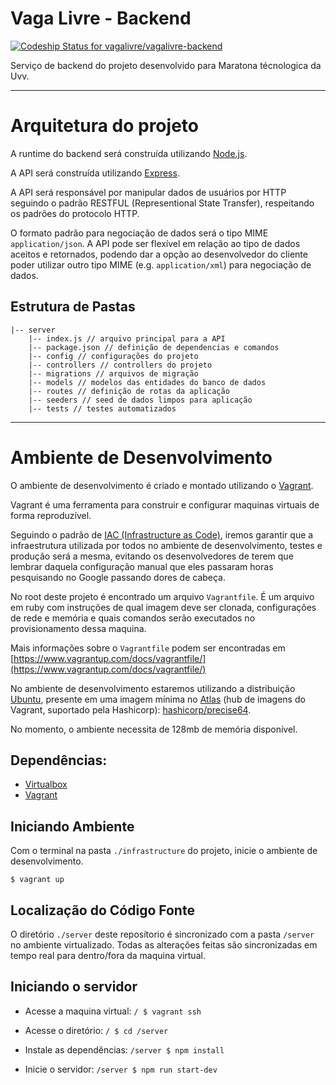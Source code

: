 # Vaga Livre - Backend

[ ![Codeship Status for vagalivre/vagalivre-backend](https://codeship.com/projects/5d7f0420-acf9-0133-9a6a-0a06bc138256/status?branch=master)](https://codeship.com/projects/131866)

Serviço de backend do projeto desenvolvido para Maratona técnologica da Uvv.

---

# Arquitetura do projeto

A runtime do backend será construída utilizando [Node.js](https://nodejs.org).

A API será construída utilizando [Express](https://expressjs.com).

A API será responsável por manipular dados de usuários por HTTP seguindo o padrão RESTFUL (Representional State Transfer), respeitando os padrões do protocolo HTTP.

O formato padrão para negociação de dados será o tipo MIME `application/json`. A API pode ser flexível em relação ao tipo de dados aceitos e retornados, podendo dar a opção ao desenvolvedor do cliente poder utilizar outro tipo MIME (e.g. `application/xml`) para negociação de dados.

## Estrutura de Pastas

```
|-- server
    |-- index.js // arquivo principal para a API
    |-- package.json // definição de dependencias e comandos
    |-- config // configurações do projeto
    |-- controllers // controllers do projeto
    |-- migrations // arquivos de migração
    |-- models // modelos das entidades do banco de dados
    |-- routes // definição de rotas da aplicação
    |-- seeders // seed de dados limpos para aplicação
    |-- tests // testes automatizados

```
---

# Ambiente de Desenvolvimento

O ambiente de desenvolvimento é criado e montado utilizando o [Vagrant](https://vagrantup.com).

Vagrant é uma ferramenta para construir e configurar maquinas virtuais de forma reproduzível.

Seguindo o padrão de [IAC (Infrastructure as Code)](https://www.thoughtworks.com/insights/blog/infrastructure-code-reason-smile), iremos garantir que a infraestrutura utilizada por todos no ambiente de desenvolvimento, testes e produção será a mesma, evitando os desenvolvedores de terem que lembrar daquela configuração manual que eles passaram horas pesquisando no Google passando dores de cabeça.

No root deste projeto é encontrado um arquivo `Vagrantfile`. É um arquivo em ruby com instruções de qual imagem deve ser clonada, configurações de rede e memória e quais comandos serão executados no provisionamento dessa maquina.

Mais informações sobre o `Vagrantfile` podem ser encontradas em [https://www.vagrantup.com/docs/vagrantfile/](https://www.vagrantup.com/docs/vagrantfile/)

No ambiente de desenvolvimento estaremos utilizando a distribuição [Ubuntu](http://www.ubuntu.com/), presente em uma imagem mínima no [Atlas](https://atlas.hashicorp.com/) (hub de imagens do Vagrant, suportado pela Hashicorp): [hashicorp/precise64](https://atlas.hashicorp.com/hashicorp/boxes/precise64).

No momento, o ambiente necessita de 128mb de memória disponível.

## Dependências:

 - [Virtualbox](https://www.virtualbox.org/wiki/Downloads)
 - [Vagrant](https://vagrantup.com)

## Iniciando Ambiente

Com o terminal na pasta `./infrastructure` do projeto, inicie o ambiente de desenvolvimento.

`$ vagrant up`

## Localização do Código Fonte

O diretório `./server` deste reposítorio é sincronizado com a pasta `/server` no ambiente virtualizado. Todas as alterações feitas são sincronizadas em tempo real para dentro/fora da maquina virtual.

## Iniciando o servidor

- Acesse a maquina virtual:
`/ $ vagrant ssh`

- Acesse o diretório:
`/ $ cd /server`

- Instale as dependências:
`/server $ npm install`

- Inicie o servidor:
`/server $ npm run start-dev`